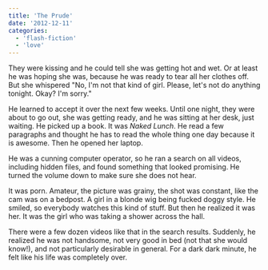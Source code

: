 ```yaml
---
title: 'The Prude'
date: '2012-12-11'
categories:
  - 'flash-fiction'
  - 'love'
---
```


They were kissing and he could tell she was getting hot and wet. Or at least he
was hoping she was, because he was ready to tear all her clothes off. But she
whispered "No, I'm not that kind of girl. Please, let's not do anything tonight.
Okay? I'm sorry."

<!-- truncate -->

He learned to accept it over the next few weeks. Until one night, they were
about to go out, she was getting ready, and he was sitting at her desk, just
waiting. He picked up a book. It was _Naked Lunch_. He read a few paragraphs and
thought he has to read the whole thing one day because it is awesome. Then he
opened her laptop.

He was a cunning computer operator, so he ran a search on all videos, including
hidden files, and found something that looked promising. He turned the volume
down to make sure she does not hear.

It was porn. Amateur, the picture was grainy, the shot was constant, like the
cam was on a bedpost. A girl in a blonde wig being fucked doggy style. He
smiled, so everybody watches this kind of stuff. But then he realized it was
her. It was the girl who was taking a shower across the hall.

There were a few dozen videos like that in the search results. Suddenly, he
realized he was not handsome, not very good in bed (not that she would know!),
and not particularly desirable in general. For a dark dark minute, he felt like
his life was completely over.

